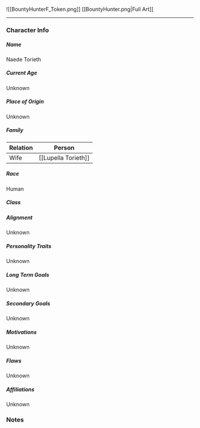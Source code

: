 ![[BountyHunterF_Token.png]]
[[BountyHunter.png|Full Art]]

---
### Character Info

##### Name 
Naede Torieth
##### Current Age
Unknown
##### Place of Origin
Unknown
##### Family
| Relation | Person |
| ---- | ---- |
| Wife | [[Lupella Torieth]] |

##### Race
Human 
##### Class

##### Alignment
Unknown
##### Personality Traits
Unknown
##### Long Term Goals
Unknown
##### Secondary Goals
Unknown
##### Motivations
Unknown
##### Flaws
Unknown

##### Affiliations
Unknown
### Notes
